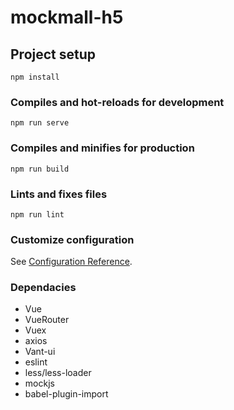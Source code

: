 # mockmall-h5

## Project setup
```
npm install
```

### Compiles and hot-reloads for development
```
npm run serve
```

### Compiles and minifies for production
```
npm run build
```

### Lints and fixes files
```
npm run lint
```

### Customize configuration
See [Configuration Reference](https://cli.vuejs.org/config/).

### Dependacies
- Vue
- VueRouter
- Vuex
- axios
- Vant-ui
- eslint
- less/less-loader
- mockjs
- babel-plugin-import

